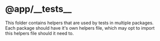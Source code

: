 # @app/\_\_tests\_\_

This folder contains helpers that are used by tests in multiple packages. Each
package should have it's own helpers file, which may opt to import this helpers
file should it need to.
